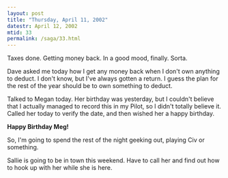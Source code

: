 ```yaml
---
layout: post
title: "Thursday, April 11, 2002"
datestr: April 12, 2002
mtid: 33
permalink: /saga/33.html
---
```


Taxes done. Getting money back. In a good mood, finally. Sorta.

Dave asked me today how I get any money back when I don't own anything to deduct.
I don't know, but I've always gotten a return. I guess the plan for the rest
of the year should be to own something to deduct.

Talked to Megan today. Her birthday was yesterday, but I couldn't believe that
I actually managed to record this in my Pilot, so I didn't totally believe it.
Called her today to verify the date, and then wished her a happy birthday.

<b>Happy Birthday Meg!</b>

So, I'm going to spend the rest of the night geeking out, playing Civ or something.

Sallie is going to be in town this weekend. Have to call her and find out how
to hook up with her while she is here.

